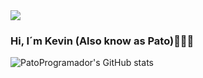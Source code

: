 <img align="center"  src="https://media.tenor.com/mcWaLZH4OjUAAAAC/hello-neon.gif" >

### Hi, I´m Kevin (Also know as Pato)👋🐱‍💻
   


![PatoProgramador's GitHub stats](https://github-readme-stats.vercel.app/api?username=PatoProgramador&show_icons=true&theme=synthwave)
